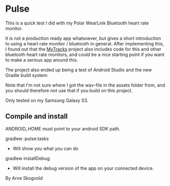 Pulse
=====

This is a quick test I did with my Polar WearLink Bluetooth heart rate monitor.

It is not a production ready app whatsoever, but gives a short introduction to using a heart rate monitor / bluetooth in general.
After implementing this, I found out that the [MyTracks](https://code.google.com/p/mytracks/) project also includes code for this and other
bluetooth heart rate monitors, and could be a nice starting point if you want to make a serious app around this.

The project also ended up being a test of Android Studio and the new Gradle build system.

Note that I'm not sure where I got the wav-file in the assets folder from, and you should therefore not use that if you
build on this project.

Only tested on my Samsung Galaxy S3.

Compile and install
-------------------
ANDROID_HOME must point to your android SDK path.

gradlew :pulse:tasks

-   Will show you what you can do

gradlew installDebug

-   Will install the debug version of the app on your connected device.


By Arve Skogvold
